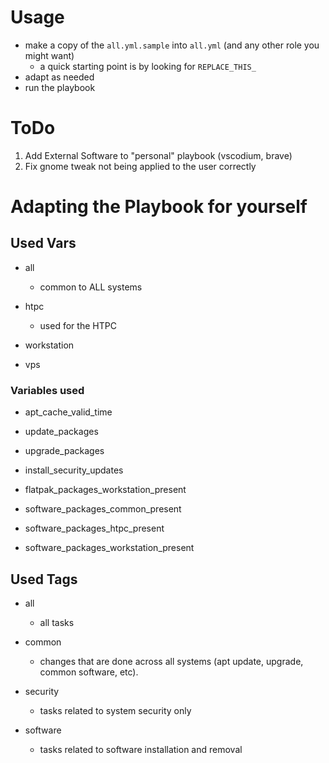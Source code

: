 # Usage
- make a copy of the `all.yml.sample` into `all.yml` (and any other role you might want)
  - a quick starting point is by looking for `REPLACE_THIS_`
- adapt as needed
- run the playbook

# ToDo

1. Add External Software to "personal" playbook (vscodium, brave)
2. Fix gnome tweak not being applied to the user correctly


# Adapting the Playbook for yourself

## Used Vars

- all
  - common to ALL systems
  
- htpc
  - used for the HTPC 
  
- workstation
  
- vps

### Variables used
- apt_cache_valid_time

- update_packages

- upgrade_packages

- install_security_updates

- flatpak_packages_workstation_present

- software_packages_common_present

- software_packages_htpc_present

- software_packages_workstation_present


## Used Tags
- all
  - all tasks

- common
  - changes that are done across all systems (apt update, upgrade, common software, etc).

- security
  - tasks related to system security only

- software
  - tasks related to software installation and removal